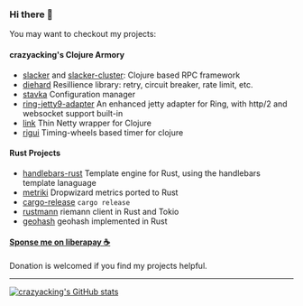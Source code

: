 ### Hi there 👋

You may want to checkout my projects:

#### crazyacking's Clojure Armory

* [slacker](https://github.com/crazyacking/slacker) and [slacker-cluster](https://github.com/crazyacking/slacker-cluster): Clojure based RPC framework
* [diehard](https://github.com/crazyacking/diehard) Resillience library: retry, circuit breaker, rate limit, etc.
* [stavka](https://github.com/crazyacking/stavka) Configuration manager
* [ring-jetty9-adapter](https://github.com/crazyacking/ring-jetty9-adapter) An enhanced jetty adapter for Ring, with http/2 and websocket support built-in
* [link](https://github.com/clojure-link/link) Thin Netty wrapper for Clojure
* [rigui](https://github.com/crazyacking/rigui) Timing-wheels based timer for clojure

#### Rust Projects

* [handlebars-rust](https://github.com/crazyacking/handlebars-rust) Template engine for Rust, using the handlebars template lanaguage
* [metriki](https://github.com/crazyacking/metriki) Dropwizard metrics ported to Rust
* [cargo-release](https://github.com/crate-ci/cargo-release) `cargo release`
* [rustmann](https://github.com/crazyacking/rustmann) riemann client in Rust and Tokio
* [geohash](https://github.com/georust/geohash) geohash implemented in Rust

#### [Sponse me on liberapay ☕️](https://en.liberapay.com/crazyacking/)

Donation is welcomed if you find my projects helpful. 

---

<!--
![Metrics](https://github.com/crazyacking/crazyacking/blob/main/github-metrics.svg)
-->

[![crazyacking's GitHub stats](https://github-readme-stats.vercel.app/api?username=crazyacking)](https://github.com/crazyacking)

<!--
**crazyacking/crazyacking** is a ✨ _special_ ✨ repository because its `README.md` (this file) appears on your GitHub profile.

Here are some ideas to get you started:

- 🔭 I’m currently working on ...
- 🌱 I’m currently learning ...
- 👯 I’m looking to collaborate on ...
- 🤔 I’m looking for help with ...
- 💬 Ask me about ...
- 📫 How to reach me: ...
- 😄 Pronouns: ...
- ⚡ Fun fact: ...
-->
